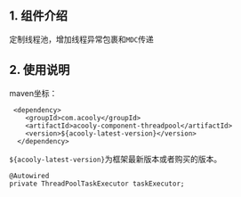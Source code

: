 <!-- title: 线程池组件 -->
<!-- type: infrastructure -->
<!-- author: qiubo -->
## 1. 组件介绍

   定制线程池，增加线程异常包裹和`MDC`传递
   
## 2. 使用说明

maven坐标：

     <dependency>
        <groupId>com.acooly</groupId>
        <artifactId>acooly-component-threadpool</artifactId>
        <version>${acooly-latest-version}</version>
      </dependency>

`${acooly-latest-version}`为框架最新版本或者购买的版本。



    @Autowired
    private ThreadPoolTaskExecutor taskExecutor;
    